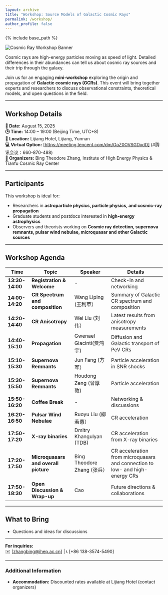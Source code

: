 ```yaml
---
layout: archive
title: "Workshop: Source Models of Galactic Cosmic Rays"
permalink: /workshop/
author_profile: false
---
```


{% include base_path %}

<!--
# **Mini-Workshop: Source Models of Galactic Cosmic Rays**
-->

![Cosmic Ray Workshop Banner](https://btheodorezhang.github.io/files/cosmic_ray_path.png)

Cosmic rays are high-energy particles moving as speed of light. Detailed differences in their abundances can tell us about cosmic ray sources and their trip through the galaxy.

Join us for an engaging **mini-workshop** exploring the origin and propagation of **Galactic cosmic rays (GCRs)**. This event will bring together experts and researchers to discuss observational constraints, theoretical models, and open questions in the field.

---

## **Workshop Details**  
**📅 Date:** August 15, 2025  
**🕒 Time:** 14:00 – 19:00 (Beijing Time, UTC+8)  
**📍 Location:** Lijiang Hotel, Lijiang, Yunnan  
**💻 Virtual Option:** [https://meeting.tencent.com/dm/OaZ0OVSGDxdD] (#腾讯会议：660-870-488)  
**🎤 Organizers:** Bing Theodore Zhang, Institute of High Energy Physics & Tianfu Cosmic Ray Center 

---

## **Participants**  

This workshop is ideal for:  
- Researchers in **astroparticle physics, particle physics, and cosmic-ray propagation**  
- Graduate students and postdocs interested in **high-energy astrophysics**  
- Observers and theorists working on **Cosmic ray detection, supernova remnants, pulsar wind nebulae, microquasar and other Galactic sources**  

<!--
**Maximum participants:** 50 (Registration required)  
-->

---

## **Workshop Agenda**  

| Time          | Topic                          | Speaker       | Details  
|---------------|--------------------------------|---------------|-----------------  
| **13:30-14:00** | **Registration & Welcome**     | -             | Check-in and networking  
| **14:00-14:20** | **CR Spectrum and composition**  | Wang Liping (王利苹）      | Summary of Galactic CR spectrum and composition 
| **14:20-14:40** | **CR Anisotropy**  | Wei Liu (刘伟）      | Latest results from anisotropy measurements 
| **14:40-15:10** | **Propagation**         | Gwenael Giacinti(贾鸿宇)     | Diffusion and Galactic transport of PeV CRs  
| **15:10-15:30** | **Supernova Remnants**  | Jun Fang (方军）   | Particle acceleration in SNR shocks  
| **15:30-15:50** | **Supernova Remnants**   |  Houdong Zeng (曾厚敦)    | Particle acceleration
| **15:50-16:20** | **Coffee Break**               | -             | Networking & discussions  
| **16:20-16:50** | **Pulsar Wind Nebulae** | Ruoyu Liu (柳若愚）     | CR acceleration
| **17:50-17:20** | **X-ray binaries**        | Dmitry Khangulyan (TDB)     | CR acceleration from X-ray binaries 
| **17:20-17:50** | **Microquasars and overall picture** | Bing Theodore Zhang (张兵）| CR acceleration from microquasars and connection to low- and high-energy CRs 
| **17:50-18:30** | **Open Discussion & Wrap-up**  | Cao           | Future directions & collaborations  

---

## **What to Bring**  
- Questions and ideas for discussions

---

<!--
## **Registration**  
🔗 **[Register Here](#)** (Link to Google Form)  
**📅 Deadline:** August 10, 2025  
-->

**For inquiries:**  
✉️ [zhangbing@ihep.ac.cn] | 📞 [+86 138-3574-5490]  

---

### **Additional Information**  
- **Accommodation:** Discounted rates available at Lijiang Hotel (contact organizers)  
<!--
**Accessibility:** The venue is wheelchair-accessible  
**Transport:** Shuttle service from Lijiang Airport (upon request)  
-->
